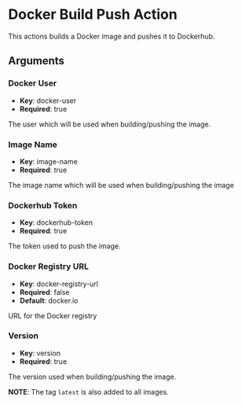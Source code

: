 # Docker Build Push Action
This actions builds a Docker image and pushes it to Dockerhub.

## Arguments
### Docker User
- **Key**: docker-user
- **Required**: true

The user which will be used when building/pushing the image.

### Image Name
- **Key**: image-name
- **Required**: true

The image name which will be used when building/pushing the image

### Dockerhub Token
 - **Key**: dockerhub-token
 - **Required**: true

The token used to push the image.

### Docker Registry URL
 - **Key**: docker-registry-url
 - **Required**: false
 - **Default**: docker.io

URL for the Docker registry

### Version
- **Key**: version
- **Required**: true

The version used when building/pushing the image.

**NOTE**: The tag `latest` is also added to all images.
